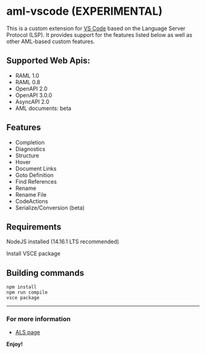 # aml-vscode (EXPERIMENTAL)

This is a custom extension for [VS Code](https://github.com/microsoft/vscode) based on the Language Server Protocol (LSP). It provides support for the features listed below as well as other AML-based custom features.

## Supported Web Apis:
* RAML 1.0
* RAML 0.8
* OpenAPI 2.0
* OpenAPI 3.0.0
* AsyncAPI 2.0
* AML documents: beta

## Features
* Completion
* Diagnostics
* Structure
* Hover
* Document Links
* Goto Definition
* Find References
* Rename
* Rename File
* CodeActions
* Serialize/Conversion (beta)

## Requirements

NodeJS installed (14.16.1 LTS recommended)

Install VSCE package

## Building commands

```shell
npm install
npm run compile
vsce package
```

-----------------------------------------------------------------------------------------------------------

### For more information

* [ALS page](https://github.com/mulesoft/als)

**Enjoy!**
